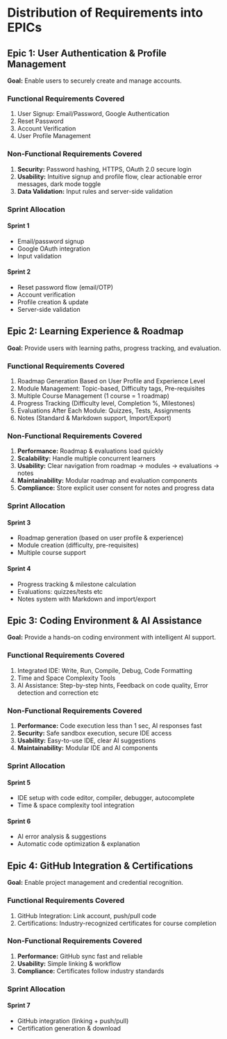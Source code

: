 # Distribution of Requirements into EPICs

## Epic 1: User Authentication & Profile Management

**Goal:** 
Enable users to securely create and manage accounts.

### Functional Requirements Covered
1. User Signup: Email/Password, Google Authentication  
2. Reset Password  
3. Account Verification  
4. User Profile Management

### Non-Functional Requirements Covered
1. **Security:** Password hashing, HTTPS, OAuth 2.0 secure login  
2. **Usability:** Intuitive signup and profile flow, clear actionable error messages, dark mode toggle  
3. **Data Validation:** Input rules and server-side validation

### Sprint Allocation

#### Sprint 1
- Email/password signup  
- Google OAuth integration   
- Input validation  

#### Sprint 2
- Reset password flow (email/OTP)  
- Account verification  
- Profile creation & update  
- Server-side validation  

## Epic 2: Learning Experience & Roadmap

**Goal:**
Provide users with learning paths, progress tracking, and evaluation.

### Functional Requirements Covered
1. Roadmap Generation Based on User Profile and Experience Level  
2. Module Management: Topic-based, Difficulty tags, Pre-requisites  
3. Multiple Course Management (1 course = 1 roadmap)  
4. Progress Tracking (Difficulty level, Completion %, Milestones)  
5. Evaluations After Each Module: Quizzes, Tests, Assignments
6. Notes (Standard & Markdown support, Import/Export)  

### Non-Functional Requirements Covered
1. **Performance:** Roadmap & evaluations load quickly  
2. **Scalability:** Handle multiple concurrent learners  
3. **Usability:** Clear navigation from roadmap → modules → evaluations → notes  
4. **Maintainability:** Modular roadmap and evaluation components  
5. **Compliance:** Store explicit user consent for notes and progress data  

### Sprint Allocation

#### Sprint 3
- Roadmap generation (based on user profile & experience)  
- Module creation (difficulty, pre-requisites)  
- Multiple course support  

#### Sprint 4
- Progress tracking & milestone calculation  
- Evaluations: quizzes/tests etc 
- Notes system with Markdown and import/export  

## Epic 3: Coding Environment & AI Assistance

**Goal:**
Provide a hands-on coding environment with intelligent AI support.

### Functional Requirements Covered
1. Integrated IDE: Write, Run, Compile, Debug, Code Formatting  
2. Time and Space Complexity Tools  
3. AI Assistance: Step-by-step hints, Feedback on code quality, Error detection and correction etc

### Non-Functional Requirements Covered
1. **Performance:** Code execution less than 1 sec, AI responses fast  
2. **Security:** Safe sandbox execution, secure IDE access  
3. **Usability:** Easy-to-use IDE, clear AI suggestions  
4. **Maintainability:** Modular IDE and AI components  

### Sprint Allocation

#### Sprint 5
- IDE setup with code editor, compiler, debugger, autocomplete  
- Time & space complexity tool integration  

#### Sprint 6
- AI error analysis & suggestions  
- Automatic code optimization & explanation  

## Epic 4: GitHub Integration & Certifications

**Goal:**
Enable project management and credential recognition.

### Functional Requirements Covered
1. GitHub Integration: Link account, push/pull code  
2. Certifications: Industry-recognized certificates for course completion  

### Non-Functional Requirements Covered
1. **Performance:** GitHub sync fast and reliable  
2. **Usability:** Simple linking & workflow  
3. **Compliance:** Certificates follow industry standards  

### Sprint Allocation

#### Sprint 7
- GitHub integration (linking + push/pull)  
- Certification generation & download  
